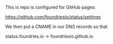 This is repo is configured for GitHub pages:

 https://github.com/foundriesio/status/settings

We then put a CNAME in our DNS records so that

 status.foundries.io -> foundriesio.github.io
